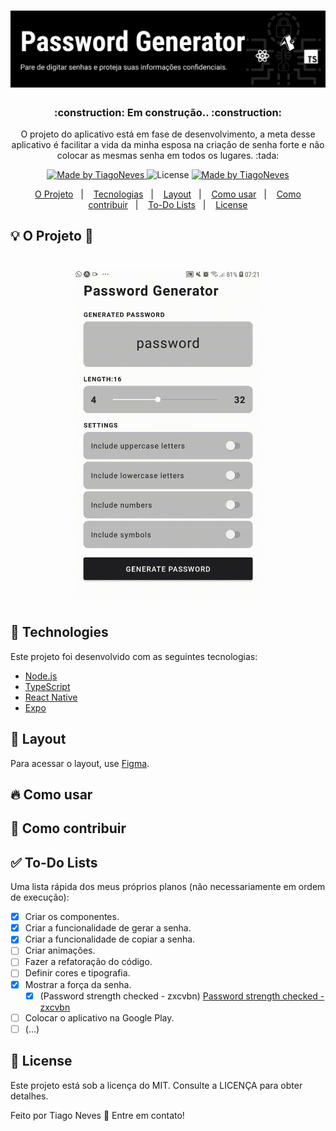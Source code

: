 <h1 align="center">
  <img alt="Password Generator" title="Password Generator" src=".github/capa.png" />
</h1>

<h3 align="center">
 :construction: Em construção.. :construction:
</h3>

<p align="center">O projeto do aplicativo está em fase de desenvolvimento, a meta desse aplicativo é facilitar a vida da minha esposa na criação de senha forte e não colocar as mesmas senha em todos os lugares. :tada:</p>

<p align="center">   
  <a href="https://www.linkedin.com/in/tiagonevestia/">
    <img alt="Made by TiagoNeves" src="https://img.shields.io/badge/made%20by-TiagoNeves-%2304D361">
  </a>

  <img alt="License" src="https://img.shields.io/badge/license-MIT-%2304D361">

  <a href="https://expo.io/">
    <img alt="Made by TiagoNeves" src="https://img.shields.io/badge/Runs%20with%20Expo-000.svg?style=flat-square&logo=EXPO&labelColor=f3f3f3&logoColor=000">
  </a>
</p>

<p align="center">
  <a href="#bulb-o-projeto-iphone">O Projeto</a>&nbsp;&nbsp;&nbsp;|&nbsp;&nbsp;&nbsp;
  <a href="#wrench-technologies">Tecnologias</a>&nbsp;&nbsp;&nbsp;|&nbsp;&nbsp;&nbsp;
  <a href="#lipstick-layout">Layout</a>&nbsp;&nbsp;&nbsp;|&nbsp;&nbsp;&nbsp;
  <a href="#fire-como-usar">Como usar</a>&nbsp;&nbsp;&nbsp;|&nbsp;&nbsp;&nbsp;
  <a href="#tada-como-contribuir">Como contribuir</a>&nbsp;&nbsp;&nbsp;|&nbsp;&nbsp;&nbsp;
  <a href="#white_check_mark-to-do-lists">To-Do Lists</a>&nbsp;&nbsp;&nbsp;|&nbsp;&nbsp;&nbsp;
  <a href="#page_facing_up-license">License</a>
</p>

## :bulb: O Projeto :iphone:

<h1 align="center">
    <img alt="Example" title="Example" src=".github/app.gif" width="300px" />
</h1>

## :wrench: Technologies

Este projeto foi desenvolvido com as seguintes tecnologias:

- [Node.js](https://nodejs.org/en/)
- [TypeScript](https://www.typescriptlang.org/)
- [React Native](https://reactnative.dev/)
- [Expo](https://expo.io/)

## :lipstick: Layout

Para acessar o layout, use [Figma](https://www.figma.com).

## :fire: Como usar

## :tada: Como contribuir

## :white_check_mark: To-Do Lists

Uma lista rápida dos meus próprios planos (não necessariamente em ordem de execução):

  - [x] Criar os componentes.
  - [x] Criar a funcionalidade de gerar a senha.
  - [x] Criar a funcionalidade de copiar a senha.
  - [ ] Criar animações.
  - [ ] Fazer a refatoração do código.
  - [ ] Definir cores e tipografia.
  - [x] Mostrar a força da senha.
    - [x] (Password strength checked - zxcvbn) [Password strength checked - zxcvbn](https://github.com/dropbox/zxcvbn)
  - [ ] Colocar o aplicativo na Google Play.
  - [ ] (...)

## :page_facing_up: License

Este projeto está sob a licença do MIT. Consulte a LICENÇA para obter detalhes.

Feito por Tiago Neves :penguin: Entre em contato!
